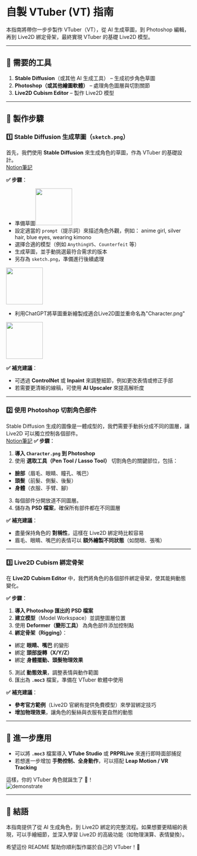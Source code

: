 # 自製 VTuber (VT) 指南  

本指南將帶你一步步製作 VTuber（VT），從 AI 生成草圖，到 Photoshop 編輯，再到 Live2D 綁定骨架，最終實現 VTuber 的基礎 Live2D 模型。  

---

## 🔧 需要的工具  
1. **Stable Diffusion**（或其他 AI 生成工具） – 生成初步角色草圖  
2. **Photoshop（或其他繪圖軟體）** – 處理角色圖層與切割關節  
3. **Live2D Cubism Editor** – 製作 Live2D 模型  

---

## 🚀 製作步驟  

### 1️⃣ Stable Diffusion 生成草圖（`sketch.png`）  
首先，我們使用 **Stable Diffusion** 來生成角色的草圖，作為 VTuber 的基礎設計。  
[Notion筆記](https://www.notion.so/Stable-Diffusion-a190f738f4e14d838700ec5a85351084#1b34a9fbc49680c7a610e8e3506f6b1e)

**✅ 步驟**：  
- 準備草圖<img src="https://github.com/user-attachments/assets/19b80ea4-7883-43cd-836e-94425af078b2" width="100">
- 設定適當的 `prompt`（提示詞）來描述角色外觀，例如：  anime girl, silver hair, blue eyes, wearing kimono
- 選擇合適的模型（例如 `AnythingV5`、`Counterfeit` 等）  
- 生成草圖，並手動挑選最符合需求的版本  
- 另存為 `sketch.png`，準備進行後續處理  
<img src="https://github.com/user-attachments/assets/35033cc8-1c57-45ef-84db-f5ffbd3ab434" width="100">

- 利用ChatGPT將草圖重新繪製成適合Live2D圖並重命名為"Character.png"
<img src="https://github.com/user-attachments/assets/1b2a0d1b-8dde-4e7c-b62d-111b09da2673" width="100">



**✅ 補充建議**：  
- 可透過 **ControlNet** 或 **Inpaint** 來調整細節，例如更改表情或修正手部  
- 若需要更清晰的線稿，可使用 **AI Upscaler** 來提高解析度  

---

### 2️⃣ 使用 Photoshop 切割角色部件  
Stable Diffusion 生成的圖像是一體成型的，我們需要手動拆分成不同的圖層，讓 Live2D 可以獨立控制各個部件。  
[Notion筆記](https://dark-starfish-f58.notion.site/Photoshop-1c54a9fbc49680d18ec8f66a4882d10e?pvs=4)
**✅ 步驟**：  
1. **導入 `Character.png` 到 Photoshop**  
2. 使用 **選取工具（Pen Tool / Lasso Tool）** 切割角色的關鍵部位，包括：  
 - **臉部**（眉毛、眼睛、瞳孔、嘴巴）  
 - **頭髮**（前髮、側髮、後髮）  
 - **身體**（衣服、手臂、腳）  
3. 每個部件分開放道不同圖層。
4. 儲存為 **PSD 檔案**，確保所有部件都在不同圖層  

**✅ 補充建議**：  
- 盡量保持角色的 **對稱性**，這樣在 Live2D 綁定時比較容易  
- 眉毛、眼睛、嘴巴的表情可以 **額外繪製不同狀態**（如閉眼、張嘴）  

---

### 3️⃣ Live2D Cubism 綁定骨架  
在 **Live2D Cubism Editor** 中，我們將角色的各個部件綁定骨架，使其能夠動態變化。  

**✅ 步驟**：  
1. **導入 Photoshop 匯出的 PSD 檔案**  
2. **建立模型**（Model Workspace）並調整圖層位置  
3. 使用 **Deformer（變形工具）** 為角色部件添加控制點  
4. **綁定骨架（Rigging）**：  
 - 綁定 **眼睛、嘴巴** 的變形  
 - 綁定 **頭部旋轉（X/Y/Z）**  
 - 綁定 **身體擺動、頭髮物理效果**  
5. 測試 **動態效果**，調整表情與動作範圍  
6. 匯出為 **`.moc3`** 檔案，準備在 VTuber 軟體中使用  

**✅ 補充建議**：  
- **參考官方範例**（Live2D 官網有提供免費模型）來學習綁定技巧  
- **增加物理效果**，讓角色的髮絲與衣服有更自然的動態  

---

## 🎥 進一步應用  
- 可以將 **`.moc3`** 檔案導入 **VTube Studio** 或 **PRPRLive** 來進行即時面部捕捉  
- 若想進一步增加 **手勢控制、全身動作**，可以搭配 **Leap Motion / VR Tracking**  

這樣，你的 VTuber 角色就誕生了 🎉！  
![demonstrate](https://github.com/user-attachments/assets/c34bc729-9644-462d-af6d-8d29c007e775)

---

## 📌 結語  
本指南提供了從 AI 生成角色，到 Live2D 綁定的完整流程。如果想要更精細的表現，可以手繪細節，並深入學習 Live2D 的高級功能（如物理演算、表情變換）。  

希望這份 README 幫助你順利製作屬於自己的 VTuber！🚀
